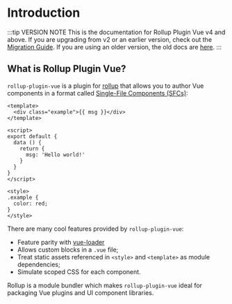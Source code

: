 # Introduction

:::tip VERSION NOTE
This is the documentation for Rollup Plugin Vue v4 and above. If you are upgrading from v2 or an earlier version, check out the [Migration Guide](./migrating.md). If you are using an older version, the old docs are [here](https://github.com/vuejs/rollup-plugin-vue/tree/2.2/docs).
:::

## What is Rollup Plugin Vue?

`rollup-plugin-vue` is a plugin for [rollup](https://rollupjs.org/) that allows you to author Vue components in a format called [Single-File Components (SFCs)](https://vue-loader.vuejs.org/spec.html):

``` vue
<template>
  <div class="example">{{ msg }}</div>
</template>

<script>
export default {
  data () {
    return {
      msg: 'Hello world!'
    }
  }
}
</script>

<style>
.example {
  color: red;
}
</style>
```

There are many cool features provided by `rollup-plugin-vue`:

- Feature parity with [vue-loader](https://vue-loader.vuejs.org)
- Allows custom blocks in a `.vue` file;
- Treat static assets referenced in `<style>` and `<template>` as module dependencies;
- Simulate scoped CSS for each component.

Rollup is a module bundler which makes `rollup-plugin-vue` ideal for packaging Vue plugins and UI component libraries.
